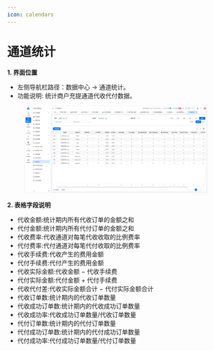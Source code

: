 ```yaml
---
icon: calendars
---
```


# 通道统计

**1. 界面位置**

* 左侧导航栏路径：数据中心 → 通道统计。
* 功能说明: 统计商户充提通道代收代付数据。

<figure><img src="../.gitbook/assets/image (42).png" alt=""><figcaption></figcaption></figure>

**2. 表格字段说明**

* 代收金额:统计期内所有代收订单的金额之和
* 代付金额:统计期内所有代付订单的金额之和
* 代收费率:代收通道对每笔代收收取的比例费率
* 代付费率:代付通道对每笔代付收取的比例费率
* 代收手续费:代收产生的费用金额
* 代付手续费:代付产生的费用金额
* 代收实际金额:代收金额 − 代收手续费
* 代付实际金额:代付金额 + 代付手续费
* 代收代付差:代收实际金额合计 − 代付实际金额合计
* 代收订单数:统计期内的代收订单数量
* 代收成功订单数:统计期内的代收成功订单数量
* 代收成功率:代收成功订单数量/代收订单数量
* 代付订单数:统计期内的代付订单数量
* 代付成功订单数:统计期内的代付成功订单数量
* 代付成功率:代付成功订单数量/代付订单数量

